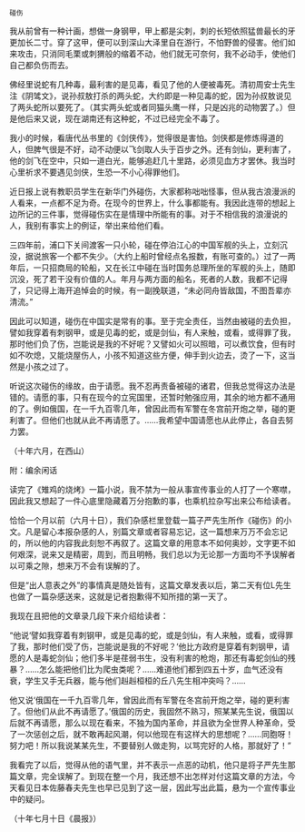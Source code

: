    碰伤 

   我从前曾有一种计画，想做一身钢甲，甲上都是尖刺，刺的长短依照猛兽最长的牙更加长二寸。穿了这甲，便可以到深山大泽里自在游行，不怕野兽的侵害。他们如来攻击，只消同毛栗或刺猬般的缩着不动，他们就无可奈何，我不必动手，使他们自己都负伤而去。

   佛经里说蛇有几种毒，最利害的是见毒，看见了他的人便被毒死。清初周安士先生注《阴骘文》，说孙叔敖打杀的两头蛇，大约即是一种见毒的蛇，因为孙叔敖说见了两头蛇所以要死了。（其实两头蛇或者同猫头鹰一样，只是凶兆的动物罢了。）但是他后来又说，现在湖南还有这种蛇，不过已经完全不毒了。

   我小的时候，看唐代丛书里的《剑侠传》，觉得很是害怕。剑侠都是修炼得道的人，但脾气很是不好，动不动便以飞剑取人头于百步之外。还有剑仙，更利害了，他的剑飞在空中，只如一道白光，能够追赶几十里路，必须见血方才罢休。我当时心里祈求不要遇见剑侠，生恐一不小心得罪他们。

   近日报上说有教职员学生在新华门外碰伤，大家都称咄咄怪事，但从我古浪漫派的人看来，一点都不足为奇。在现今的世界上，什么事都能有。我因此连带的想起上边所记的三件事，觉得碰伤实在是情理中所能有的事。对于不相信我的浪漫说的人，我别有事实上的例证，举出来给他们看。

   三四年前，浦口下关间渡客一只小轮，碰在停泊江心的中国军舰的头上，立刻沉没，据说旅客一个都不失少。（大约上船时曾经点名报数，有账可查的。）过了一两年后，一只招商局的轮船，又在长江中碰在当时国务总理所坐的军舰的头上，随即沉没，死了若干没有价值的人。年月与两方面的船名，死者的人数，我都不记得了，只记得上海开追悼会的时候，有一副挽联道，“未必同舟皆敌国，不图吾辈亦清流。”

   因此可以知道，碰伤在中国实是常有的事。至于完全责任，当然由被碰的去负担，譬如我穿着有刺钢甲，或是见毒的蛇，或是剑仙，有人来触，或看，或得罪了我，那时他们负了伤，岂能说是我的不好呢？又譬如火可以照暗，可以煮饮食，但有时如不吹熄，又能烧屋伤人，小孩不知道这些方便，伸手到火边去，烫了一下，这当然是小孩之过了。

   听说这次碰伤的缘故，由于请愿。我不忍再责备被碰的诸君，但我总觉得这办法是错的。请愿的事，只有在现今的立宪国里，还暂时勉强应用，其余的地方都不通用的了。例如俄国，在一千九百零几年，曾因此而有军警在冬宫前开炮之举，碰的更利害了。但他们也就从此不再请愿了。……我希望中国请愿也从此停止，各自去努力罢。

   （十年六月，在西山）

   附：编余闲话

   读完了《雉鸡的烧烤》一篇小说，我不禁为一般从事宣传事业的人打了一个寒噤，因此我又想起了一件心底里隐藏着万分抱歉的事，也乘机拉杂写出来公布给读者。

   恰恰一个月以前（六月十日），我们杂感栏里登载一篇子严先生所作《碰伤》的小文。凡是留心本报杂感的人，别篇文章或者容易忘记，这一篇想来万万不会忘记的，所以他的内容我此刻恕不再叙了。这篇文章的用意本不如何奥妙，文字更不如何艰深，说来又是精密，周到，而且明畅，我们总以为无论那一方面均不予误解者以可乘之隙，想来万不会有误解的了。

   但是“出人意表之外”的事情真是随处皆有，这篇文章发表以后，第二天有位L先生也做了一篇杂感送来，这就是记者抱歉得不知所措的第一天了。

   我现在且把他的文章录几段下来介绍给读者：

   “他说‘譬如我穿着有刺钢甲，或是见毒的蛇，或是剑仙，有人来触，或看，或得罪了我，那时他们受了伤，岂能说是我的不好呢？’他比方政府是穿着有刺钢甲，请愿的人是毒蛇剑仙；他们多半是荏弱书生，没有利害的枪炮，那还有毒蛇剑仙的残暴？……怎么能把他们比为爬虫类呢？……难道他们都到四五十岁，血气还没有衰，学生又手无兵器，能与他们赳赳桓桓的丘八先生相冲突吗？……

   他又说‘俄国在一千九百零几年，曾因此而有军警在冬宫前开炮之举，碰的更利害了。但他们从此不再请愿了。’俄国的历史，我固然不熟习，照某某先生说，俄国以后就不再请愿，那么以现在看来，不独为国内革命，并且欲为全世界人种革命，受了一次惩创之后，就不敢再起风潮，何以他现在有这样大的思想呢？……同胞呀！努力吧！所以我说某某先生，不要替别人做走狗，以骂完好的人格，那就好了！”

   我看完了以后，觉得从他的语气里，并不表示一点恶的动机，他只是将子严先生那篇文章，完全误解了。到现在整一个月，我还想不出怎样对付这篇文章的方法，今天看见日本佐藤春夫先生也早已见到了这一层，因此写出此篇，悬为一个宣传事业中的疑问。

   （十年七月十日《晨报》）

